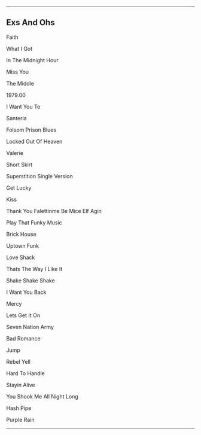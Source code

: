 --------------------------------------------------------------------------------
Exs And Ohs                                                                      
--------------------------------------------------------------------------------
Faith                                                                            

What I Got                                                                       

In The Midnight Hour                                                             

Miss You                                                                         

The Middle                                                                       

1979.00                                                                          

I Want You To                                                                    

Santeria                                                                         

Folsom Prison Blues                                                              

Locked Out Of Heaven                                                             

Valerie                                                                          

Short Skirt                                                                      

Superstition Single Version                                                      

Get Lucky                                                                        

Kiss                                                                             

Thank You Falettinme Be Mice Elf Agin                                            

Play That Funky Music                                                            

Brick House                                                                      

Uptown Funk                                                                      

Love Shack                                                                       

Thats The Way I Like It                                                          

Shake Shake Shake                                                                

I Want You Back                                                                  

Mercy                                                                            

Lets Get It On                                                                   

Seven Nation Army                                                                

Bad Romance                                                                      

Jump                                                                             

Rebel Yell                                                                       

Hard To Handle                                                                   

Stayin Alive                                                                     

You Shook Me All Night Long                                                      

Hash Pipe                                                                        

Purple Rain                                                                      

--------------------------------------------------------------------------------


